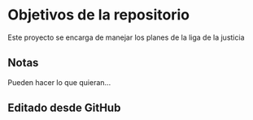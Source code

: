 # Objetivos de la repositorio

Este proyecto se encarga de manejar los planes de la liga de la justicia


## Notas
Pueden hacer lo que quieran...


## Editado desde GitHub
